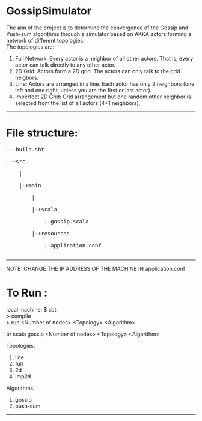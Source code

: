 GossipSimulator
===============

The aim of the project is to determine the convergence of the Gossip and Push-sum algorithms through a simulator based on AKKA actors forming a network of different topologies. <br>
The topologies are:<br>
1. Full Network: Every actor is a neighbor of all other actors. That is,
every actor can talk directly to any other actor.<br>
2. 2D Grid: Actors form a 2D grid. The actors can only talk to the grid
neigbors.<br>
3. Line: Actors are arranged in a line. Each actor has only 2 neighbors
(one left and one right, unless you are the first or last actor).<br>
4. Imperfect 2D Grid: Grid arrangement but one random other neighbor
is selected from the list of all actors (4+1 neighbors).<br>
___________________________________________________________________________________________________________________________

File structure:
===============
<pre>
---build.sbt<br>
--+src<br>
    |<br>
    |-+main<br>
    	|<br>
    	|-+scala<br>
    		|-gossip.scala<br>
    	|-+resources<br>
    		|-application.conf<br>
</pre>
____________________________________________________________________________________
NOTE: CHANGE THE IP ADDRESS OF THE MACHINE IN application.conf

To Run :
========
local machine:
$ sbt<br>
\> compile<br>
\> run \<Number of nodes\> \<Topology\> \<Algorithm\><br>

or scala gossip \<Number of nodes\> \<Topology\> \<Algorithm\>

Topologies:<br>
1. line<br>
2. full<br>
3. 2d<br>
4. imp2d

Algorithms:<br>
1. gossip<br>
2. push-sum<br>
______________________________________________________________________________________
